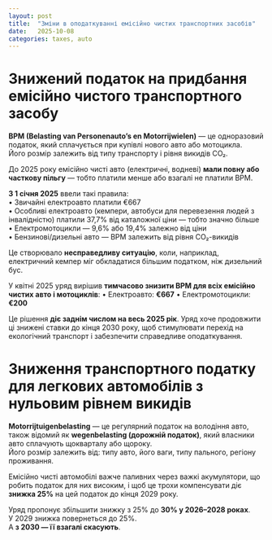 ```yaml
---
layout: post
title:  "Зміни в оподаткуванні емісійно чистих транспортних засобів"
date:   2025-10-08
categories: taxes, auto
---
```

# Знижений податок на придбання емісійно чистого транспортного засобу

**BPM (Belasting van Personenauto’s en Motorrijwielen)** — це одноразовий податок, який сплачується при купівлі нового авто або мотоцикла. <br/>
Його розмір залежить від типу транспорту і рівня викидів CO₂.<br/>

До 2025 року емісійно чисті авто (електричні, водневі) **мали повну або часткову пільгу** — тобто платили менше або взагалі не платили BPM.<br/>

**З 1 січня 2025** ввели такі правила:<br/>
•	Звичайні електроавто платили €667<br/>
•	Особливі електроавто (кемпери, автобуси для перевезення людей з інвалідністю) платили 37,7% від каталожної ціни — тобто значно більше<br/>
•	Електромотоцикли — 9,6% або 19,4% залежно від ціни<br/>
•	Бензинові/дизельні авто — BPM залежить від рівня CO₂-викидів<br/>

Це створювало **несправедливу ситуацію**, коли, наприклад, електричний кемпер міг обкладатися більшим податком, ніж дизельний бус.<br/>

У квітні 2025 уряд вирішив **тимчасово знизити BPM для всіх емісійно чистих авто і мотоциклів**:
•	Електроавто: **€667**
•	Електромотоцикли: **€200**

Це рішення **діє заднім числом на весь 2025 рік**.
Уряд хоче продовжити ці знижені ставки до кінця 2030 року, щоб стимулювати перехід на екологічний транспорт і забезпечити справедливе оподаткування.

# Зниження транспортного податку для легкових автомобілів з нульовим рівнем викидів

**Motorrijtuigenbelasting** — це регулярний податок на володіння авто, також відомий як **wegenbelasting (дорожній податок)**, який власники авто сплачують щокварталу або щороку.<br/> 
Його розмір залежить від: типу авто, його ваги, типу пального, регіону проживання.<br/>

Емісійно чисті автомобілі важче паливних через важкі акумулятори, що робить податок для них високим, і щоб це трохи компенсувати діє **знижка 25%** на цей податок до кінця 2029 року. <br/>

Уряд пропонує збільшити знижку з 25% до **30% у 2026–2028 роках**.<br/>
У 2029 знижка повернеться до 25%.<br/>
А **з 2030 — її взагалі скасують**.<br/>
